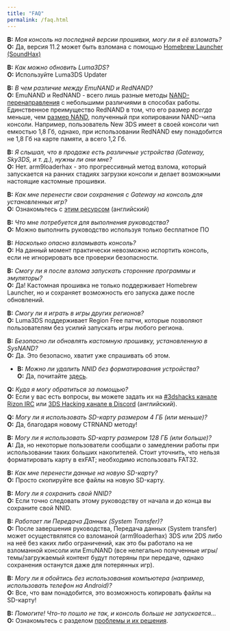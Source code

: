 ```yaml
---
title: "FAQ"
permalink: /faq.html
---
```


<a name="faq_latestfw" />**В:** *Моя консоль на последней версии прошивки, могу ли я её взломать?*    
**О:** Да, версия 11.2 может быть взломана с помощью [Homebrew Launcher (SoundHax)](https://3ds.guide/homebrew-launcher-(soundhax))

<a name="faq_updatecfw" />**В:** *Как можно обновить Luma3DS?*    
**О:** Используйте Luma3DS Updater

<a name="faq_RedNAND" />**В:** *В чем различие между EmuNAND и RedNAND?*    
**О:** EmuNAND и RedNAND - всего лишь разные методы [NAND-перенаправления](http://3dbrew.org/wiki/NAND_Redirection) с небольшими различиями в способах работы. Единственное преимущество RedNAND в том, что его размер *всегда* меньше, чем [размер NAND](nand-size), полученный при копировании NAND-чипа консоли. Например, пользователь New 3DS имеет в своей консоли чип емкостью 1,8 Гб, однако, при использовании RedNAND ему понадобится не 1,8 Гб на карте памяти, а всего 1,2 Гб. 

<a name="faq_gatewaysky" />**В:** *Я слышал, что в продаже есть различные устройства (Gateway, Sky3DS, и т. д.), нужны ли они мне?*    
**О:** Нет. arm9loaderhax - это прогрессивный метод взлома, который запускается на ранних стадиях загрузки консоли и делает возможными настоящие кастомные прошивки.

<a name="faq_gatewaysaves" />**В:** *Как мне перенести свои сохранения с Gateway на консоль для установленных игр?*    
**О:** Ознакомьтесь с [этим ресурсом](https://gbatemp.net/threads/425743/) (английский)

<a name="faq_need" />**В:** *Что мне потребуется для выполнения руководства?*    
**О:** Можно выполнить руководство используя только бесплатное ПО

<a name="faq_risky" />**В:** *Насколько опасно взламывать консоль?*    
**О:** На данный момент практически невозможно испортить консоль, если не игнорировать все проверки безопасности.

<a name="faq_homebrew" />**В:** *Смогу ли я после взлома запускать сторонние программы и эмуляторы?*    
**О:** Да! Кастомная прошивка не только поддерживает Homebrew Launcher, но и сохраняет возможность его запуска даже после обновлений.

<a name="faq_regionfree" />**В:** *Смогу ли я играть в игры других регионов?*    
**О:** Luma3DS поддерживает Region Free патчи, которые позволяют пользователям без усилий запускать игры любого региона.

<a name="faq_updates" />**В:** *Безопасно ли обновлять кастомную прошивку, установленную в SysNAND?*    
**О:** Да. Это безопасно, хватит уже спрашивать об этом.

+ <a name="faq_rm_nnid" />**В:** *Можно ли удалить NNID без форматирования устройства?*    
  **О:** Да, почитайте [здесь](troubleshooting#rm_nnid).

<a name="faq_support" />**Q:** *Куда я могу обратиться за помощью?*    
**О:** Если у вас есть вопросы, вы можете задать их на [#3dshacks канале Rizon IRC](https://www.reddit.com/r/3dshacks/wiki/irc) или [3DS Hacking канале в Discord](https://discord.gg/MWxPgEp) (английский).  

<a name="faq_le4gbsd" />**Q:** *Могу ли я использовать SD-карту размером 4 ГБ (или меньше)?*    
**О:** Да, благодаря новому CTRNAND методу!

<a name="faq_ge128gbsd" />**В:** *Могу ли я использовать SD-карту размером 128 ГБ (или больше)?*    
**A:** Да, но некоторые пользователи сообщали о замедлении работы при использовании таких больших накопителей. Стоит уточнить, что нельзя форматировать карту в exFAT; необходимо использовать FAT32.

<a name="faq_movesd" />**В:** *Как мне перенести данные на новую SD-карту?*    
**О:** Просто скопируйте все файлы на новую SD-карту.

<a name="faq_NNID" />**В:** *Могу ли я сохранить свой NNID?*    
**О:** Если точно следовать этому руководству от начала и до конца вы сохраните свой NNID.

<a name="faq_systransfer" />**В:** *Работает ли Передача Данных (System Transfer)?*    
**О:** После завершения руководства, Передача данных (System transfer) может осуществялятся со взломаной (arm9loaderhax) 3DS или 2DS либо на неё без каких либо ограничений, как это бы работало на не взломанной консоли или EmuNAND (все нелегально полученные игры/темы/загружаемый контент будут потеряны при передаче, однако сохранения останутся даже для потерянных игр).

<a name="faq_nopc" />**В:** *Могу ли я обойтись без использования компьютера (например, использовать телефон на Android)?*    
**О:** Все, что вам понадобится, это возможность копировать файлы на SD-карту!

<a name="faq_problem" />**В:** *Помогите! Что-то пошло не так, и консоль больше не запускается...*    
**О:** Ознакомьтесь с разделом [проблемы и их решения](troubleshooting).